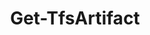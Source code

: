 ﻿---
title: Get-TfsArtifact
breadcrumbs: [ "Artifact" ]
parent: "Artifact"
description: "Gets information from one or more artifact feeds. "
remarks: 
parameterSets: 
  "_All_": [ Artifact, Collection, Feed, IncludeDeleted, IncludeDelisted, IncludeDescription, IncludePrerelease, Project, ProtocolType, Server ] 
  "__AllParameterSets":  
    Artifact: 
      type: "object"  
      position: "0"  
    Feed: 
      type: "object"  
      required: true  
    Collection: 
      type: "object"  
    IncludeDeleted: 
      type: "SwitchParameter"  
    IncludeDelisted: 
      type: "SwitchParameter"  
    IncludeDescription: 
      type: "SwitchParameter"  
    IncludePrerelease: 
      type: "SwitchParameter"  
    Project: 
      type: "object"  
    ProtocolType: 
      type: "string"  
    Server: 
      type: "object" 
parameters: 
  - name: "Artifact" 
    description: "Specifies the package (artifact) name. Wildcards are supported. When omitted, returns all packages in the specified feed. " 
    globbing: false 
    position: 0 
    type: "object" 
    aliases: [ Package ] 
    defaultValue: "*" 
  - name: "Package" 
    description: "Specifies the package (artifact) name. Wildcards are supported. When omitted, returns all packages in the specified feed. This is an alias of the Artifact parameter." 
    globbing: false 
    position: 0 
    type: "object" 
    aliases: [ Package ] 
    defaultValue: "*" 
  - name: "Feed" 
    description: "Specifies the feed name. " 
    required: true 
    globbing: false 
    pipelineInput: "true (ByValue)" 
    type: "object" 
  - name: "IncludeDeleted" 
    description: "Includes deletes packages in the result. " 
    globbing: false 
    type: "SwitchParameter" 
    defaultValue: "False" 
  - name: "IncludeDescription" 
    description: "Includes the package description in the results. " 
    globbing: false 
    type: "SwitchParameter" 
    defaultValue: "False" 
  - name: "IncludePrerelease" 
    description: "Includes prerelease packages in the results. Applies only to Nuget packages. " 
    globbing: false 
    type: "SwitchParameter" 
    defaultValue: "False" 
  - name: "IncludeDelisted" 
    description: "Includes delisted packages in the results. Applies only to Nuget packages. " 
    globbing: false 
    type: "SwitchParameter" 
    defaultValue: "False" 
  - name: "ProtocolType" 
    description: "Returns only packages of the specified protocol type. " 
    globbing: false 
    type: "string" 
  - name: "Project" 
    description: "Specifies the name of the Team Project, its ID (a GUID), or a Microsoft.TeamFoundation.Core.WebApi.TeamProject object to connect to. When omitted, it defaults to the connection set by Connect-TfsTeamProject (if any). For more details, see the Get-TfsTeamProject cmdlet. " 
    globbing: false 
    pipelineInput: "true (ByValue)" 
    type: "object" 
  - name: "Collection" 
    description: "Specifies the URL to the Team Project Collection or Azure DevOps Organization to connect to, a TfsTeamProjectCollection object (Windows PowerShell only), or a VssConnection object. You can also connect to an Azure DevOps Services organizations by simply providing its name instead of the full URL. For more details, see the Get-TfsTeamProjectCollection cmdlet. When omitted, it defaults to the connection set by Connect-TfsTeamProjectCollection (if any). " 
    globbing: false 
    type: "object" 
    aliases: [ Organization ] 
  - name: "Organization" 
    description: "Specifies the URL to the Team Project Collection or Azure DevOps Organization to connect to, a TfsTeamProjectCollection object (Windows PowerShell only), or a VssConnection object. You can also connect to an Azure DevOps Services organizations by simply providing its name instead of the full URL. For more details, see the Get-TfsTeamProjectCollection cmdlet. When omitted, it defaults to the connection set by Connect-TfsTeamProjectCollection (if any). This is an alias of the Collection parameter." 
    globbing: false 
    type: "object" 
    aliases: [ Organization ] 
  - name: "Server" 
    description: "Specifies the URL to the Team Foundation Server to connect to, a TfsConfigurationServer object (Windows PowerShell only), or a VssConnection object. When omitted, it defaults to the connection set by Connect-TfsConfiguration (if any). For more details, see the Get-TfsConfigurationServer cmdlet. " 
    globbing: false 
    type: "object"
inputs: 
  - type: "System.Object" 
    description: "Specifies the feed name. " 
  - type: "System.Object" 
    description: "Specifies the name of the Team Project, its ID (a GUID), or a Microsoft.TeamFoundation.Core.WebApi.TeamProject object to connect to. When omitted, it defaults to the connection set by Connect-TfsTeamProject (if any). For more details, see the Get-TfsTeamProject cmdlet. "
outputs: 
  - type: "Microsoft.VisualStudio.Services.Feed.WebApi.Package" 
    description: 
notes: 
relatedLinks: 
  - text: "Online Version:" 
    uri: "https://tfscmdlets.dev/docs/cmdlets/Artifact/Get-TfsArtifact"
aliases: 
examples: 
---
